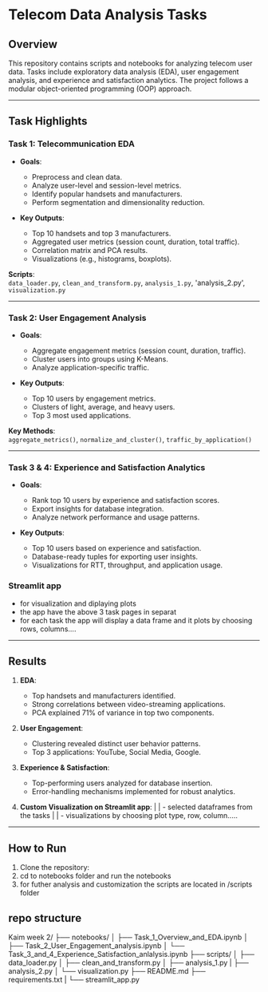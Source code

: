# Telecom Data Analysis Tasks

## Overview
This repository contains scripts and notebooks for analyzing telecom user data. Tasks include exploratory data analysis (EDA), user engagement analysis, and experience and satisfaction analytics. The project follows a modular object-oriented programming (OOP) approach.

---

## Task Highlights

### Task 1: Telecommunication EDA
- **Goals**:
  - Preprocess and clean data.
  - Analyze user-level and session-level metrics.
  - Identify popular handsets and manufacturers.
  - Perform segmentation and dimensionality reduction.

- **Key Outputs**:
  - Top 10 handsets and top 3 manufacturers.
  - Aggregated user metrics (session count, duration, total traffic).
  - Correlation matrix and PCA results.
  - Visualizations (e.g., histograms, boxplots).

**Scripts**:  
`data_loader.py`, `clean_and_transform.py`, `analysis_1.py`, 'analysis_2.py', `visualization.py`   

---

### Task 2: User Engagement Analysis
- **Goals**:
  - Aggregate engagement metrics (session count, duration, traffic).
  - Cluster users into groups using K-Means.
  - Analyze application-specific traffic.

- **Key Outputs**:
  - Top 10 users by engagement metrics.
  - Clusters of light, average, and heavy users.
  - Top 3 most used applications.

**Key Methods**:  
`aggregate_metrics()`, `normalize_and_cluster()`, `traffic_by_application()`  

---

### Task 3 & 4: Experience and Satisfaction Analytics
- **Goals**:
  - Rank top 10 users by experience and satisfaction scores.
  - Export insights for database integration.
  - Analyze network performance and usage patterns.

- **Key Outputs**:
  - Top 10 users based on experience and satisfaction.
  - Database-ready tuples for exporting user insights.
  - Visualizations for RTT, throughput, and application usage.

### Streamlit app 
  - for visualization and diplaying plots
  - the app have the above 3 task pages in separat
  - for each task the app will display a data frame and it plots by choosing rows, columns.... 
---

## Results
1. **EDA**:
   - Top handsets and manufacturers identified.
   - Strong correlations between video-streaming applications.
   - PCA explained 71% of variance in top two components.

2. **User Engagement**:
   - Clustering revealed distinct user behavior patterns.
   - Top 3 applications: YouTube, Social Media, Google.

3. **Experience & Satisfaction**:
   - Top-performing users analyzed for database insertion.
   - Error-handling mechanisms implemented for robust analytics.
4. **Custom Visualization on Streamlit app**:
| | - selected dataframes from the tasks
| | - visualizations by choosing plot type, row, column..... 

---

## How to Run
1. Clone the repository:
2. cd to notebooks folder and run the notebooks
3. for futher analysis and customization the scripts are located in /scripts folder

## repo structure
Kaim week 2/
├── notebooks/
│   ├── Task_1_Overview_and_EDA.ipynb
│   ├── Task_2_User_Engagement_analysis.ipynb
│   └── Task_3_and_4_Experience_Satisfaction_anlalysis.ipynb
├── scripts/
│   ├── data_loader.py
│   ├── clean_and_transform.py
│   ├── analysis_1.py
|   ├── analysis_2.py
│   └── visualization.py
├── README.md
├── requirements.txt
| 
└── streamlit_app.py

